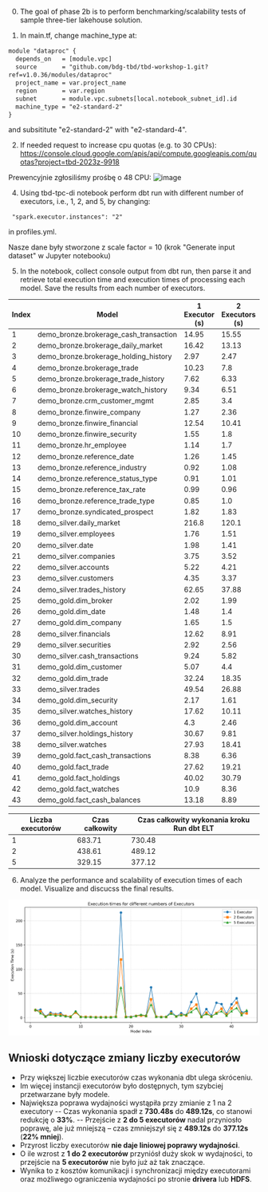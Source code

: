 0. The goal of phase 2b is to perform benchmarking/scalability tests of sample three-tier lakehouse solution.

1. In main.tf, change machine_type at:

```
module "dataproc" {
  depends_on   = [module.vpc]
  source       = "github.com/bdg-tbd/tbd-workshop-1.git?ref=v1.0.36/modules/dataproc"
  project_name = var.project_name
  region       = var.region
  subnet       = module.vpc.subnets[local.notebook_subnet_id].id
  machine_type = "e2-standard-2"
}
```

and subsititute "e2-standard-2" with "e2-standard-4".

2. If needed request to increase cpu quotas (e.g. to 30 CPUs):
   https://console.cloud.google.com/apis/api/compute.googleapis.com/quotas?project=tbd-2023z-9918

Prewencyjnie zgłosiliśmy prośbę o 48 CPU:
![image](https://github.com/user-attachments/assets/7b098e22-5b76-4883-92e9-b33ceab5f066)

4. Using tbd-tpc-di notebook perform dbt run with different number of executors, i.e., 1, 2, and 5, by changing:

```
 "spark.executor.instances": "2"
```

in profiles.yml.

Nasze dane były stworzone z scale factor = 10 (krok "Generate input dataset" w Jupyter notebooku)

5. In the notebook, collect console output from dbt run, then parse it and retrieve total execution time and execution times of processing each model. Save the results from each number of executors.

| Index | Model                                  | 1 Executor (s) | 2 Executors (s) | 5 Executors (s) |
| ----- | -------------------------------------- | -------------- | --------------- | --------------- |
| 1     | demo_bronze.brokerage_cash_transaction | 14.95       | 15.55       | 16.59       |
| 2     | demo_bronze.brokerage_daily_market     | 16.42       | 13.13       | 9.38        |
| 3     | demo_bronze.brokerage_holding_history  | 2.97        | 2.47        | 2.24        |
| 4     | demo_bronze.brokerage_trade            | 10.23       | 7.8         | 6.28        |
| 5     | demo_bronze.brokerage_trade_history    | 7.62        | 6.33        | 4.56        |
| 6     | demo_bronze.brokerage_watch_history    | 9.34        | 6.51        | 4.45        |
| 7     | demo_bronze.crm_customer_mgmt          | 2.85        | 3.4         | 3.23        |
| 8     | demo_bronze.finwire_company            | 1.27        | 2.36        | 1.45        |
| 9     | demo_bronze.finwire_financial          | 12.54       | 10.41       | 13.18       |
| 10    | demo_bronze.finwire_security           | 1.55        | 1.8         | 1.65        |
| 11    | demo_bronze.hr_employee                | 1.14        | 1.7         | 1.22        |
| 12    | demo_bronze.reference_date             | 1.26        | 1.45        | 1.31        |
| 13    | demo_bronze.reference_industry         | 0.92        | 1.08        | 0.93        |
| 14    | demo_bronze.reference_status_type      | 0.91        | 1.01        | 0.93        |
| 15    | demo_bronze.reference_tax_rate         | 0.99        | 0.96        | 0.94        |
| 16    | demo_bronze.reference_trade_type       | 0.85        | 1.0         | 0.84        |
| 17    | demo_bronze.syndicated_prospect        | 1.82        | 1.83        | 1.74        |
| 18    | demo_silver.daily_market               | 216.8       | 120.1       | 62.31       |
| 19    | demo_silver.employees                  | 1.76        | 1.51        | 1.51        |
| 20    | demo_silver.date                       | 1.98        | 1.41        | 1.38        |
| 21    | demo_silver.companies                  | 3.75        | 3.52        | 3.65        |
| 22    | demo_silver.accounts                   | 5.22        | 4.21        | 6.17        |
| 23    | demo_silver.customers                  | 4.35        | 3.37        | 3.77        |
| 24    | demo_silver.trades_history             | 62.65       | 37.88       | 26.79       |
| 25    | demo_gold.dim_broker                   | 2.02        | 1.99        | 1.86        |
| 26    | demo_gold.dim_date                     | 1.48        | 1.4         | 1.36        |
| 27    | demo_gold.dim_company                  | 1.65        | 1.5         | 1.94        |
| 28    | demo_silver.financials                 | 12.62       | 8.91        | 8.64        |
| 29    | demo_silver.securities                 | 2.92        | 2.56        | 2.76        |
| 30    | demo_silver.cash_transactions          | 9.24        | 5.82        | 5.15        |
| 31    | demo_gold.dim_customer                 | 5.07        | 4.4         | 6.23        |
| 32    | demo_gold.dim_trade                    | 32.24       | 18.35       | 12.07       |
| 33    | demo_silver.trades                     | 49.54       | 26.88       | 19.51       |
| 34    | demo_gold.dim_security                 | 2.17        | 1.61        | 1.8         |
| 35    | demo_silver.watches_history            | 17.62       | 10.11       | 7.8         |
| 36    | demo_gold.dim_account                  | 4.3         | 2.46        | 2.48        |
| 37    | demo_silver.holdings_history           | 30.67       | 9.81        | 8.77        |
| 38    | demo_silver.watches                    | 27.93       | 18.41       | 13.32       |
| 39    | demo_gold.fact_cash_transactions       | 8.38        | 6.36        | 4.24        |
| 40    | demo_gold.fact_trade                   | 27.62       | 19.21       | 13.43       |
| 41    | demo_gold.fact_holdings                | 40.02       | 30.79       | 20.14       |
| 42    | demo_gold.fact_watches                 | 10.9        | 8.36        | 5.71        |
| 43    | demo_gold.fact_cash_balances           | 13.18       | 8.89        | 15.44       |


| Liczba executorów | Czas całkowity | Czas całkowity wykonania kroku Run dbt ELT |
| ----------------- | -------------- | ------------------------------------------ |
| 1                 |  683.71        | 730.48                                     |
| 2                 |  438.61        | 489.12                                     |
| 5                 |  329.15        | 377.12                                     |

6. Analyze the performance and scalability of execution times of each model. Visualize and discucss the final results.

![img.png](shared-files/phase2/execution_times_plot.png)


## Wnioski dotyczące zmiany liczby executorów
- Przy większej liczbie executorów czas wykonania dbt ulega skróceniu.
- Im więcej instancji executorów było dostępnych, tym szybciej przetwarzane były modele.
- Największa poprawa wydajności wystąpiła przy zmianie z 1 na 2 executory
-- Czas wykonania spadł z **730.48s** do **489.12s**, co stanowi redukcję o **33%**.
-- Przejście z **2 do 5 executorów** nadal przyniosło poprawę, ale już mniejszą – czas zmniejszył się z **489.12s** do **377.12s** (**22% mniej**).
- Przyrost liczby executorów **nie daje liniowej poprawy wydajności**.
- O ile wzrost z **1 do 2 executorów** przyniósł duży skok w wydajności, to przejście na **5 executorów** nie było już aż tak znaczące.
- Wynika to z kosztów komunikacji i synchronizacji między executorami oraz możliwego ograniczenia wydajności po stronie **drivera** lub **HDFS**.
